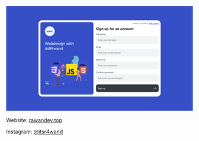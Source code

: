 <img src="Sign-up-form-UI-Design.webp" alt="" />

<p>Website: <a href="https://rawandev.top/wp-content/uploads/2024/01/Sign-up-form-UI-Design.webp">rawandev.top</a></p>
<p>Instagram: <a href="https://instagram.com/itsr4wand">@itsr4wand</a></p>
